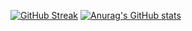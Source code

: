 [![GitHub Streak](https://streak-stats.demolab.com?user=bubylou&theme=catppuccin-mocha&hide_border=true)](https://git.io/streak-stats)
[![Anurag's GitHub stats](https://github-readme-stats.vercel.app/api?username=bubylou&bg_color=1e1e2e&text_color=cdd6f4&icon_color=cba6f7&title_color=94e2d5&hide_border=true)](https://github.com/anuraghazra/github-readme-stats)
